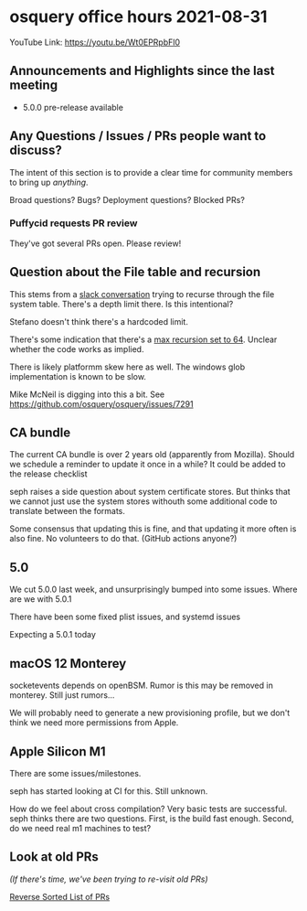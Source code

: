 # osquery office hours 2021-08-31

YouTube Link: https://youtu.be/Wt0EPRpbFl0

## Announcements and Highlights since the last meeting

* 5.0.0 pre-release available

## Any Questions / Issues / PRs people want to discuss?

The intent of this section is to provide a clear time for community members to bring up _anything_.

Broad questions? Bugs? Deployment questions? Blocked PRs?

### Puffycid requests PR review

They've got several PRs open. Please review!

## Question about the File table and recursion

This stems from a [slack conversation](https://osquery.slack.com/archives/C08V7KTJB/p1630358095015700?thread_ts=1630357589.015200&cid=C08V7KTJB) trying to recurse through the file system table. There's a depth limit there. Is this intentional?

Stefano doesn't think there's a hardcoded limit.

There's some indication that there's a [max recursion set to 64](https://github.com/osquery/osquery/blob/master/osquery/filesystem/filesystem.cpp#L52). Unclear whether the code works as implied. 

There is likely platformm skew here as well. The windows glob implementation is known to be slow. 

Mike McNeil is digging into this a bit. See https://github.com/osquery/osquery/issues/7291

## CA bundle

The current CA bundle is over 2 years old (apparently from Mozilla). Should we schedule a reminder to update it once in a while? It could be added to the release checklist

seph raises a side question about system certificate stores. But thinks that we cannot just use the system stores withouth some additional code to translate between the formats.

Some consensus that updating this is fine, and that updating it more often is also fine. No volunteers to do that. (GitHub actions anyone?)

## 5.0

We cut 5.0.0 last week, and unsurprisingly bumped into some issues. Where are we with 5.0.1

There have been some fixed plist issues, and systemd issues

Expecting a 5.0.1 today


## macOS 12 Monterey 

socketevents depends on openBSM. Rumor is this may be removed in monterey. Still just rumors...

We will probably need to generate a new provisioning profile, but we don't think we need more permissions from Apple. 

## Apple Silicon M1

There are some issues/milestones. 

seph has started looking at CI for this. Still unknown.

How do we feel about cross compilation? Very basic tests are successful. seph thinks there are two questions. First, is the build fast enough. Second, do we need real m1 machines to test?


## Look at old PRs 

_(If there's time, we've been trying to re-visit old PRs)_

[Reverse Sorted List of PRs](https://github.com/osquery/osquery/pulls?q=is%3Apr+is%3Aopen+sort%3Acreated-asc)
